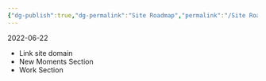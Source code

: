 ```yaml
---
{"dg-publish":true,"dg-permalink":"Site Roadmap","permalink":"/Site Roadmap/","dgHomeLink":false,"dgPassFrontmatter":false}
---
```



2022-06-22
- Link site domain
- New Moments Section
- Work Section
